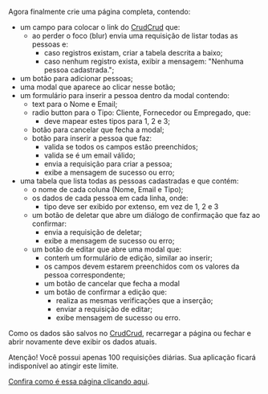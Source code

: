 Agora finalmente crie uma página completa, contendo:

- um campo para colocar o link do [CrudCrud](https://crudcrud.com/) que:
    - ao perder o foco (blur) envia uma requisição de listar todas as pessoas e:
        - caso registros existam, criar a tabela descrita a baixo;
        - caso nenhum registro exista, exibir a mensagem: "Nenhuma pessoa cadastrada.";
- um botão para adicionar pessoas;
- uma modal que aparece ao clicar nesse botão;
- um formulário para inserir a pessoa dentro da modal contendo:
    - text para o Nome e Email;
    - radio button para o Tipo: Cliente, Fornecedor ou Empregado, que:
        - deve mapear estes tipos para 1, 2 e 3;
    - botão para cancelar que fecha a modal;
    - botão para inserir a pessoa que faz:
        - valida se todos os campos estão preenchidos;
        - valida se é um email válido;
        - envia a requisição para criar a pessoa;
        - exibe a mensagem de sucesso ou erro;
- uma tabela que lista todas as pessoas cadastradas e que contém:
    - o nome de cada coluna (Nome, Email e Tipo);
    - os dados de cada pessoa em cada linha, onde:
        - tipo deve ser exibido por extenso, em vez de 1, 2 e 3
    - um botão de deletar que abre um diálogo de confirmação que faz ao confirmar:
        - envia a requisição de deletar;
        - exibe a mensagem de sucesso ou erro;
    - um botão de editar que abre uma modal que:
        - conteḿ um formulário de edição, similar ao inserir;
        - os campos devem estarem preenchidos com os valores da pessoa correspondente;
        - um botão de cancelar que fecha a modal
        - um botão de confirmar a edição que:
            - realiza as mesmas verificações que a inserção;
            - enviar a requisição de editar;
            - exibe mensagem de sucesso ou erro.

Como os dados são salvos no [CrudCrud](https://crudcrud.com/), recarregar a página ou fechar e abrir novamente deve exibir os dados atuais.

Atenção! Você possui apenas 100 requisições diárias. Sua aplicação ficará indisponível ao atingir este limite.

[Confira como é essa página clicando aqui](https://marcelao.dev/trilha/apifake/).